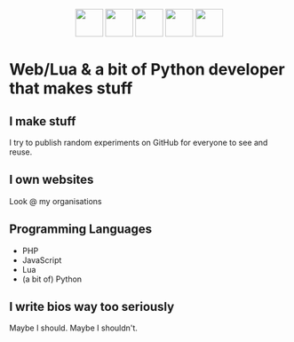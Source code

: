 <p align="center">
  <img src="https://upload.wikimedia.org/wikipedia/commons/thumb/9/99/Unofficial_JavaScript_logo_2.svg/1200px-Unofficial_JavaScript_logo_2.svg.png" height="50px">   <img src="https://upload.wikimedia.org/wikipedia/commons/thumb/c/cf/Lua-Logo.svg/947px-Lua-Logo.svg.png" height="50px">   <img src="https://meaxisnetwork.net/assets/images/square_logo.png" width="50px" height="50px">   <img src="https://www.php.net/images/logos/new-php-logo.png" height="50px">   <img src="https://upload.wikimedia.org/wikipedia/commons/thumb/c/c3/Python-logo-notext.svg/1200px-Python-logo-notext.svg.png" width="50px" height="50px">
</p>

# Web/Lua & a bit of Python developer that makes stuff
## I make stuff
I try to publish random experiments on GitHub for everyone to see and reuse.

## I own websites
Look @ my organisations

## Programming Languages
* PHP
* JavaScript
* Lua
* (a bit of) Python

## I write bios way too seriously
Maybe I should. Maybe I shouldn't.



